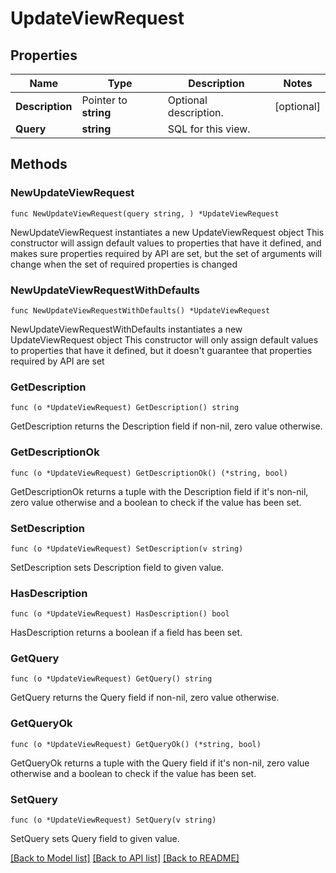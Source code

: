 # UpdateViewRequest

## Properties

Name | Type | Description | Notes
------------ | ------------- | ------------- | -------------
**Description** | Pointer to **string** | Optional description. | [optional] 
**Query** | **string** | SQL for this view. | 

## Methods

### NewUpdateViewRequest

`func NewUpdateViewRequest(query string, ) *UpdateViewRequest`

NewUpdateViewRequest instantiates a new UpdateViewRequest object
This constructor will assign default values to properties that have it defined,
and makes sure properties required by API are set, but the set of arguments
will change when the set of required properties is changed

### NewUpdateViewRequestWithDefaults

`func NewUpdateViewRequestWithDefaults() *UpdateViewRequest`

NewUpdateViewRequestWithDefaults instantiates a new UpdateViewRequest object
This constructor will only assign default values to properties that have it defined,
but it doesn't guarantee that properties required by API are set

### GetDescription

`func (o *UpdateViewRequest) GetDescription() string`

GetDescription returns the Description field if non-nil, zero value otherwise.

### GetDescriptionOk

`func (o *UpdateViewRequest) GetDescriptionOk() (*string, bool)`

GetDescriptionOk returns a tuple with the Description field if it's non-nil, zero value otherwise
and a boolean to check if the value has been set.

### SetDescription

`func (o *UpdateViewRequest) SetDescription(v string)`

SetDescription sets Description field to given value.

### HasDescription

`func (o *UpdateViewRequest) HasDescription() bool`

HasDescription returns a boolean if a field has been set.

### GetQuery

`func (o *UpdateViewRequest) GetQuery() string`

GetQuery returns the Query field if non-nil, zero value otherwise.

### GetQueryOk

`func (o *UpdateViewRequest) GetQueryOk() (*string, bool)`

GetQueryOk returns a tuple with the Query field if it's non-nil, zero value otherwise
and a boolean to check if the value has been set.

### SetQuery

`func (o *UpdateViewRequest) SetQuery(v string)`

SetQuery sets Query field to given value.



[[Back to Model list]](../README.md#documentation-for-models) [[Back to API list]](../README.md#documentation-for-api-endpoints) [[Back to README]](../README.md)


